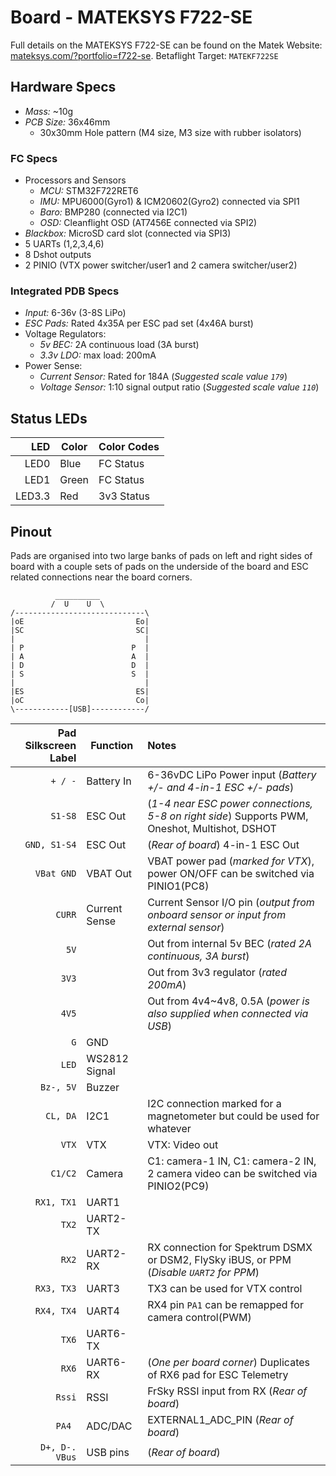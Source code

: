 # Board - MATEKSYS F722-SE

Full details on the MATEKSYS F722-SE can be found on the Matek Website: [mateksys.com/?portfolio=f722-se](http://www.mateksys.com/?portfolio=f722-se). Betaflight Target: `MATEKF722SE`

## Hardware Specs

* *Mass:* ~10g
* *PCB Size:* 36x46mm
  * 30x30mm Hole pattern (M4 size, M3 size with rubber isolators)

### FC Specs

* Processors and Sensors
  * *MCU:* STM32F722RET6
  * *IMU:* MPU6000(Gyro1) & ICM20602(Gyro2) connected via SPI1
  * *Baro:* BMP280 (connected via I2C1)
  * *OSD:* Cleanflight OSD (AT7456E connected via SPI2)
* *Blackbox:* MicroSD card slot (connected via SPI3)
* 5 UARTs (1,2,3,4,6)
* 8 Dshot outputs
* 2 PINIO (VTX power switcher/user1 and 2 camera switcher/user2)

### Integrated PDB Specs

* *Input:* 6-36v (3-8S LiPo) 
* *ESC Pads:* Rated 4x35A per ESC pad set (4x46A burst)
* Voltage Regulators:
  * *5v BEC:* 2A continuous load (3A burst)
  * *3.3v LDO:* max load: 200mA
* Power Sense:
  * *Current Sensor:* Rated for 184A (*Suggested scale value `179`*)
  * *Voltage Sensor:* 1:10 signal output ratio (*Suggested scale value `110`*)

## Status LEDs

|       LED      | Color |                                         Color Codes                                                       |
|---------------:|-------|:----------------------------------------------------------------------------------------------------------|
| LED0           | Blue  | FC Status                                                                                                 |
| LED1           | Green | FC Status                                                                                                 |
| LED3.3         | Red   | 3v3 Status                                                                                                |

## Pinout

Pads are organised into two large banks of pads on left and right sides of board with a couple sets of pads on the underside of the board and ESC related connections near the board corners.

```
          __________
         /  U    U  \
/-----------------------------\
|oE                         Eo|
|SC                         SC|
|                             |
| P                        P  |
| A                        A  |
| D                        D  |
| S                        S  |
|                             |
|ES                         ES|
|oC                         Co|
\------------[USB]------------/
```


| Pad Silkscreen Label |   Function    |                                                 Notes                                          |
|---------------------:|---------------|:-----------------------------------------------------------------------------------------------|
| `+ / -`              | Battery In    | 6-36vDC LiPo Power input (*Battery +/- and 4-in-1 ESC +/- pads*)                               |
| `S1-S8`              | ESC Out       | (*1-4 near ESC power connections, 5-8 on right side*) Supports PWM, Oneshot, Multishot, DSHOT  |
| `GND, S1-S4`         | ESC Out       | (*Rear of board*) 4-in-1 ESC Out                                                               |
| `VBat GND`           | VBAT Out      | VBAT power pad (*marked for VTX*), power ON/OFF can be switched via PINIO1(PC8)                |
| `CURR`               | Current Sense | Current Sensor I/O pin (*output from onboard sensor or input from external sensor*)            |
| `5V`                 |               | Out from internal 5v BEC (*rated 2A continuous, 3A burst*)                                     |
| `3V3`                |               | Out from 3v3 regulator (*rated 200mA*)                                                         |
| `4V5`                |               | Out from 4v4~4v8, 0.5A (*power is also supplied when connected via USB*)                       |
| `G`                  | GND           |                                                                                                |
| `LED`                | WS2812 Signal |                                                                                                |
| `Bz-, 5V`            | Buzzer        |                                                                                                |
| `CL, DA`             | I2C1          | I2C connection marked for a magnetometer but could be used for whatever                        |
| `VTX`                | VTX           | VTX: Video out                                                                                 |
| `C1/C2`              | Camera        | C1: camera-1 IN,  C1: camera-2 IN,  2 camera video can be switched via PINIO2(PC9)             |
| `RX1, TX1`           | UART1         |                                                                                                |
| `TX2`                | UART2-TX      |                                                                                                |
| `RX2`                | UART2-RX      | RX connection for Spektrum DSMX or DSM2, FlySky iBUS, or PPM (*Disable `UART2` for PPM*)       |
| `RX3, TX3`           | UART3         | TX3 can be used for VTX control                                                                |
| `RX4, TX4`           | UART4         | RX4 pin  `PA1` can be remapped for camera control(PWM)                                         |
| `TX6`                | UART6-TX      |                                                                                                |
| `RX6`                | UART6-RX      | (*One per board corner*) Duplicates of RX6 pad for ESC Telemetry                               |
| `Rssi`               | RSSI          | FrSky RSSI input from RX (*Rear of board*)                                                     |
| `PA4 `               | ADC/DAC       | EXTERNAL1_ADC_PIN (*Rear of board*)                                                            |
| `D+, D-. VBus`       | USB pins      | (*Rear of board*)                                                                              |


